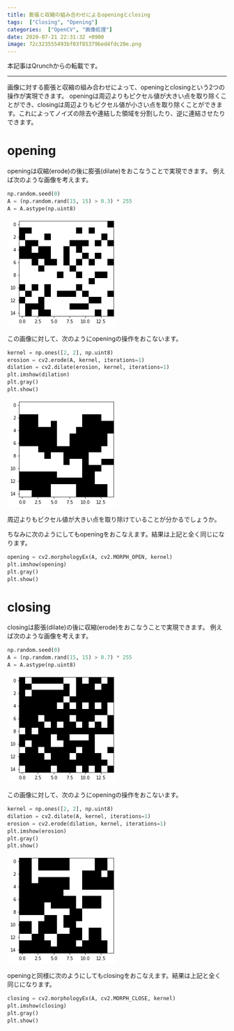 ```yaml
---
title: 膨張と収縮の組み合わせによるopeningとclosing
tags:  ["Closing", "Opening"]
categories:  ["OpenCV", "画像処理"]
date: 2020-07-21 22:31:32 +0900
image: 72c323555493bf03f85379bed4fdc20e.png
---
```

本記事はQrunchからの転載です。
___

画像に対する膨張と収縮の組み合わせによって、openingとclosingという2つの操作が実現できます。
openingは周辺よりもピクセル値が大きい点を取り除くことができ、closingは周辺よりもピクセル値が小さい点を取り除くことができます。これによってノイズの除去や連結した領域を分割したり、逆に連結させたりできます。

# opening

openingは収縮(erode)の後に膨張(dilate)をおこなうことで実現できます。
例えば次のような画像を考えます。

```Python
np.random.seed(0)
A = (np.random.rand(15, 15) > 0.3) * 255
A = A.astype(np.uint8)
```


![](71190920fbb63bb170a560a6db65cc34.png)  

この画像に対して、次のようにopeningの操作をおこないます。

``` Python
kernel = np.ones([2, 2], np.uint8)
erosion = cv2.erode(A, kernel, iterations=1)
dilation = cv2.dilate(erosion, kernel, iterations=1)
plt.imshow(dilation)
plt.gray()
plt.show()
```

![](40f7db63edf557cef887119767f8a145.png)

周辺よりもピクセル値が大きい点を取り除けていることが分かるでしょうか。

ちなみに次のようにしてもopeningをおこなえます。結果は上記と全く同じになります。

``` Python
opening = cv2.morphologyEx(A, cv2.MORPH_OPEN, kernel)
plt.imshow(opening)
plt.gray()
plt.show()
```

# closing

closingは膨張(dilate)の後に収縮(erode)をおこなうことで実現できます。
例えば次のような画像を考えます。

```Python
np.random.seed(0)
A = (np.random.rand(15, 15) > 0.7) * 255
A = A.astype(np.uint8)
```

![](72c323555493bf03f85379bed4fdc20e.png)

この画像に対して、次のようにopeningの操作をおこないます。

``` Python
kernel = np.ones([2, 2], np.uint8)
dilation = cv2.dilate(A, kernel, iterations=1)
erosion = cv2.erode(dilation, kernel, iterations=1)
plt.imshow(erosion)
plt.gray()
plt.show()
```

![](36d273fe9da6eb9a2cfa5875cd5e346a.png)

openingと同様に次のようにしてもclosingをおこなえます。結果は上記と全く同じになります。

``` Python
closing = cv2.morphologyEx(A, cv2.MORPH_CLOSE, kernel)
plt.imshow(closing)
plt.gray()
plt.show()
```
